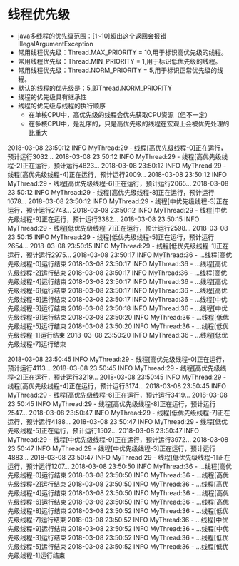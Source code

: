 # 线程优先级

- java多线程的优先级范围：[1~10]超出这个返回会报错IllegalArgumentException
- 常用线程优先级：Thread.MAX_PRIORITY = 10,用于标识高优先级的线程。
- 常用线程优先级：Thread.MIN_PRIORITY = 1,用于标识低优先级的线程。
- 常用线程优先级：Thread.NORM_PRIORITY = 5,用于标识正常优先级的线程。
- 默认的线程的优先级是：5,即Thread.NORM_PRIORITY
- 线程的优先级具有继承性
- 线程的优先级与线程的执行顺序
    - 在单核CPU中，高优先级的线程会优先获取CPU资源（但不一定）
    - 在多核CPU中，是乱序的，只是高优先级的线程在宏观上会被优先处理的比重大

2018-03-08 23:50:12 INFO  MyThread:29 - 线程[高优先级线程-0]正在运行，预计运行3032...
2018-03-08 23:50:12 INFO  MyThread:29 - 线程[高优先级线程-2]正在运行，预计运行4823...
2018-03-08 23:50:12 INFO  MyThread:29 - 线程[高优先级线程-4]正在运行，预计运行2009...
2018-03-08 23:50:12 INFO  MyThread:29 - 线程[高优先级线程-6]正在运行，预计运行2065...
2018-03-08 23:50:12 INFO  MyThread:29 - 线程[高优先级线程-8]正在运行，预计运行1678...
2018-03-08 23:50:12 INFO  MyThread:29 - 线程[中优先级线程-3]正在运行，预计运行2743...
2018-03-08 23:50:12 INFO  MyThread:29 - 线程[中优先级线程-9]正在运行，预计运行3382...
2018-03-08 23:50:15 INFO  MyThread:29 - 线程[低优先级线程-7]正在运行，预计运行2598...
2018-03-08 23:50:15 INFO  MyThread:29 - 线程[低优先级线程-5]正在运行，预计运行2654...
2018-03-08 23:50:15 INFO  MyThread:29 - 线程[低优先级线程-1]正在运行，预计运行2975...
2018-03-08 23:50:17 INFO  MyThread:36 - ...线程[高优先级线程-0]运行结束
2018-03-08 23:50:17 INFO  MyThread:36 - ...线程[高优先级线程-2]运行结束
2018-03-08 23:50:17 INFO  MyThread:36 - ...线程[高优先级线程-4]运行结束
2018-03-08 23:50:17 INFO  MyThread:36 - ...线程[高优先级线程-6]运行结束
2018-03-08 23:50:17 INFO  MyThread:36 - ...线程[高优先级线程-8]运行结束
2018-03-08 23:50:17 INFO  MyThread:36 - ...线程[中优先级线程-3]运行结束
2018-03-08 23:50:18 INFO  MyThread:36 - ...线程[中优先级线程-9]运行结束
2018-03-08 23:50:20 INFO  MyThread:36 - ...线程[低优先级线程-5]运行结束
2018-03-08 23:50:20 INFO  MyThread:36 - ...线程[低优先级线程-1]运行结束
2018-03-08 23:50:20 INFO  MyThread:36 - ...线程[低优先级线程-7]运行结束

2018-03-08 23:50:45 INFO  MyThread:29 - 线程[高优先级线程-0]正在运行，预计运行4113...
2018-03-08 23:50:45 INFO  MyThread:29 - 线程[高优先级线程-2]正在运行，预计运行3219...
2018-03-08 23:50:45 INFO  MyThread:29 - 线程[高优先级线程-4]正在运行，预计运行3174...
2018-03-08 23:50:45 INFO  MyThread:29 - 线程[高优先级线程-6]正在运行，预计运行3419...
2018-03-08 23:50:45 INFO  MyThread:29 - 线程[高优先级线程-8]正在运行，预计运行2547...
2018-03-08 23:50:47 INFO  MyThread:29 - 线程[低优先级线程-7]正在运行，预计运行4188...
2018-03-08 23:50:47 INFO  MyThread:29 - 线程[低优先级线程-5]正在运行，预计运行1502...
2018-03-08 23:50:47 INFO  MyThread:29 - 线程[中优先级线程-9]正在运行，预计运行3972...
2018-03-08 23:50:47 INFO  MyThread:29 - 线程[中优先级线程-3]正在运行，预计运行4883...
2018-03-08 23:50:47 INFO  MyThread:29 - 线程[低优先级线程-1]正在运行，预计运行1207...
2018-03-08 23:50:50 INFO  MyThread:36 - ...线程[高优先级线程-0]运行结束
2018-03-08 23:50:50 INFO  MyThread:36 - ...线程[高优先级线程-2]运行结束
2018-03-08 23:50:50 INFO  MyThread:36 - ...线程[高优先级线程-4]运行结束
2018-03-08 23:50:50 INFO  MyThread:36 - ...线程[高优先级线程-6]运行结束
2018-03-08 23:50:50 INFO  MyThread:36 - ...线程[高优先级线程-8]运行结束
2018-03-08 23:50:52 INFO  MyThread:36 - ...线程[低优先级线程-7]运行结束
2018-03-08 23:50:52 INFO  MyThread:36 - ...线程[中优先级线程-9]运行结束
2018-03-08 23:50:52 INFO  MyThread:36 - ...线程[中优先级线程-3]运行结束
2018-03-08 23:50:52 INFO  MyThread:36 - ...线程[低优先级线程-5]运行结束
2018-03-08 23:50:52 INFO  MyThread:36 - ...线程[低优先级线程-1]运行结束